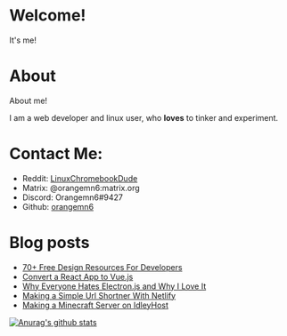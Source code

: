 # Welcome!

It's me!

# About

About me!

I am a web developer and linux user, who **loves** to tinker and experiment.


# Contact Me:

- Reddit: [LinuxChromebookDude](https://reddit.com/u/LinuxChromebookDude)
- Matrix: @orangemn6:matrix.org
- Discord: Orangemn6#9427
- Github: [orangemn6](https://github.com/orangemn6)

# Blog posts
<!-- BLOG-POST-LIST:START -->
- [70+ Free Design Resources For Developers](https://blog.orangemn6.xyz/70-free-design-resources-for-developers)
- [Convert a React App to Vue.js](https://blog.orangemn6.xyz/convert-a-react-app-to-vuejs)
- [Why Everyone Hates Electron.js and Why I Love It](https://blog.orangemn6.xyz/why-everyone-hates-electronjs-and-why-i-love-it)
- [Making a Simple Url Shortner With Netlify](https://blog.orangemn6.xyz/making-a-simple-url-shortner-with-netlify)
- [Making a Minecraft Server on IdleyHost](https://blog.orangemn6.xyz/making-a-minecraft-server-on-idleyhost)
<!-- BLOG-POST-LIST:END -->

[![Anurag's github stats](https://github-readme-stats.vercel.app/api?username=orangemn6)](https://github.com/anuraghazra/github-readme-stats)
